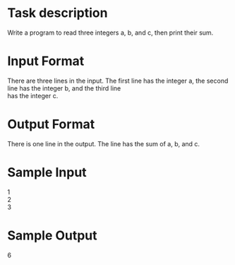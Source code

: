 # Task description
Write a program to read three integers a, b, and c, then print their sum.
# Input Format
There are three lines in the input. The first line has the integer a, the second line has the integer b, and the third line <br> has the integer c.
# Output Format
There is one line in the output. The line has the sum of a, b, and c.
# Sample Input
1\
2\
3
# Sample Output
6
